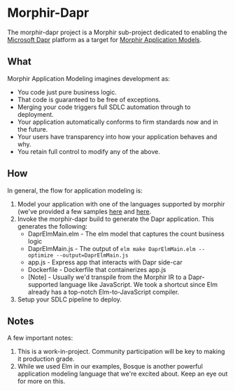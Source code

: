 # Morphir-Dapr
The morphir-dapr project is a Morphir sub-project dedicated to enabling the [Microsoft Dapr](http://dapr.io) platform as a target for [Morphir Application Models](https://morgan-stanley.github.io/morphir/application_modeling).

## What
Morphir Application Modeling imagines development as:
* You code just pure business logic.
* That code is guaranteed to be free of exceptions.
* Merging your code triggers full SDLC automation through to deployment.
* Your application automatically conforms to firm standards now and in the future.
* Your users have transparency into how your application behaves and why.
* You retain full control to modify any of the above.

## How
In general, the flow for application modeling is:
1. Model your application with one of the languages supported by morphir (we've provided a few samples [here](https://github.com/Morgan-Stanley/morphir-elm/blob/master/examples/Morphir/Dapr/Input/Example.elm) and [here](https://github.com/Morgan-Stanley/morphir-examples/tree/master/src/Morphir/Sample/Apps).
2. Invoke the morphir-dapr build to generate the Dapr application.  This generates the following:
   * DaprElmMain.elm - The elm model that captures the count business logic 
   * DaprElmMain.js - The output of `elm make DaprElmMain.elm --optimize --output=DaprElmMain.js`
   * app.js - Express app that interacts with Dapr side-car
   * Dockerfile - Dockerfile that containerizes app.js
   * [Note] - Usually we'd transpile from the Morphir IR to a Dapr-supported language like JavaScript.  We took a shortcut since Elm already has a top-notch Elm-to-JavaScript compiler.
3. Setup your SDLC pipeline to deploy.

## Notes
A few important notes:
1. This is a work-in-project. Community participation will be key to making it production grade.
2. While we used Elm in our examples, Bosque is another powerful application modeling language that we're excited about. Keep an eye out for more on this.
